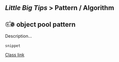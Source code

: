 ## _**Little Big Tips**_ > Pattern / Algorithm

## ![Joystick](https://raw.githubusercontent.com/alissin/alissin.github.io/master/images/joystick.png) object pool pattern

Description...

`snippet`

[Class link](./test.cs)